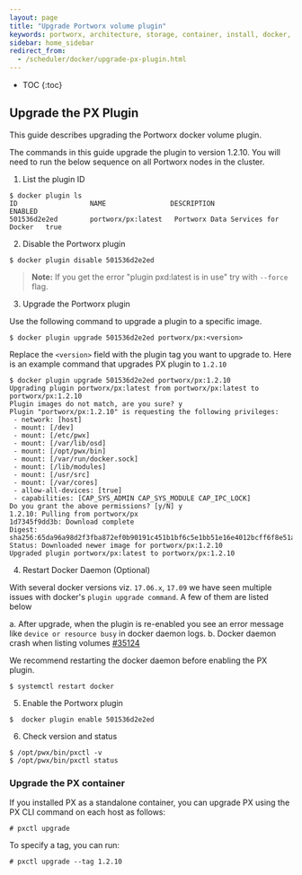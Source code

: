 ```yaml
---
layout: page
title: "Upgrade Portworx volume plugin"
keywords: portworx, architecture, storage, container, install, docker, upgrade, plugin
sidebar: home_sidebar
redirect_from:
  - /scheduler/docker/upgrade-px-plugin.html
---
```


* TOC
{:toc}

## Upgrade the PX Plugin
This guide describes upgrading the Portworx docker volume plugin.

The commands in this guide upgrade the plugin to version 1.2.10. You will need to run the below sequence on all Portworx nodes in the cluster.

1. List the plugin ID
```
$ docker plugin ls
ID                  NAME                DESCRIPTION                         ENABLED
501536d2e2ed        portworx/px:latest   Portworx Data Services for Docker   true
```
2. Disable the Portworx plugin
```
$ docker plugin disable 501536d2e2ed
```
>**Note:** If you get the error "plugin pxd:latest is in use" try with `--force` flag.

3. Upgrade the Portworx plugin

Use the following command to upgrade a plugin to a specific image.

```
$ docker plugin upgrade 501536d2e2ed portworx/px:<version>
```

Replace the `<version>` field with the plugin tag you want to upgrade to. Here is an example command that upgrades PX plugin to `1.2.10`

```
$ docker plugin upgrade 501536d2e2ed portworx/px:1.2.10
Upgrading plugin portworx/px:latest from portworx/px:latest to portworx/px:1.2.10
Plugin images do not match, are you sure? y
Plugin "portworx/px:1.2.10" is requesting the following privileges:
 - network: [host]
 - mount: [/dev]
 - mount: [/etc/pwx]
 - mount: [/var/lib/osd]
 - mount: [/opt/pwx/bin]
 - mount: [/var/run/docker.sock]
 - mount: [/lib/modules]
 - mount: [/usr/src]
 - mount: [/var/cores]
 - allow-all-devices: [true]
 - capabilities: [CAP_SYS_ADMIN CAP_SYS_MODULE CAP_IPC_LOCK]
Do you grant the above permissions? [y/N] y
1.2.10: Pulling from portworx/px
1d7345f9dd3b: Download complete
Digest: sha256:65da96a98d2f3fba872ef0b90191c451b1bf6c5e1bb51e16e4012bcff6f8e51a
Status: Downloaded newer image for portworx/px:1.2.10
Upgraded plugin portworx/px:latest to portworx/px:1.2.10
```

4. Restart Docker Daemon (Optional)

With several docker versions viz. `17.06.x`, `17.09` we have seen multiple issues with docker's `plugin upgrade command`. A few of them are listed below

 a. After upgrade, when the plugin is re-enabled you see an error message like `device or resource busy` in docker daemon logs.
 b. Docker daemon crash when listing volumes [#35124](https://github.com/moby/moby/issues/35124)

We recommend restarting the docker daemon before enabling the PX plugin.

```
$ systemctl restart docker
```

5. Enable the Portworx plugin
```
$  docker plugin enable 501536d2e2ed
```

6. Check version and status
```
$ /opt/pwx/bin/pxctl -v
$ /opt/pwx/bin/pxctl status
```

### Upgrade the PX container
If you installed PX as a standalone container, you can upgrade PX using the PX CLI command on each host as follows:

```
# pxctl upgrade
```

To specify a tag, you can run:

```
# pxctl upgrade --tag 1.2.10
```
